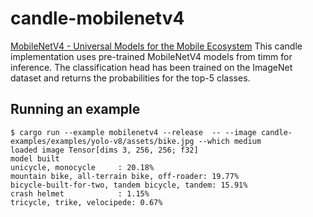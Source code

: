 # candle-mobilenetv4

[MobileNetV4 - Universal Models for the Mobile Ecosystem](https://arxiv.org/abs/2404.10518)
This candle implementation uses pre-trained MobileNetV4 models from timm for inference.
The classification head has been trained on the ImageNet dataset and returns the probabilities for the top-5 classes.

## Running an example

```
$ cargo run --example mobilenetv4 --release  -- --image candle-examples/examples/yolo-v8/assets/bike.jpg --which medium
loaded image Tensor[dims 3, 256, 256; f32]
model built
unicycle, monocycle     : 20.18%
mountain bike, all-terrain bike, off-roader: 19.77%
bicycle-built-for-two, tandem bicycle, tandem: 15.91%
crash helmet            : 1.15%
tricycle, trike, velocipede: 0.67%
```
